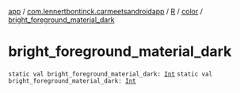 [app](../../../index.md) / [com.lennertbontinck.carmeetsandroidapp](../../index.md) / [R](../index.md) / [color](index.md) / [bright_foreground_material_dark](./bright_foreground_material_dark.md)

# bright_foreground_material_dark

`static val bright_foreground_material_dark: `[`Int`](https://kotlinlang.org/api/latest/jvm/stdlib/kotlin/-int/index.html)
`static val bright_foreground_material_dark: `[`Int`](https://kotlinlang.org/api/latest/jvm/stdlib/kotlin/-int/index.html)